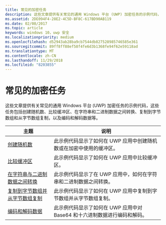 ```yaml
---
title: 常见的加密任务
description: 这些文章提供有关常见的通用 Windows 平台 (UWP) 加密任务的示例代码，这些任务包括创建随机数、比较缓冲区、在字符串和二进制数据之间转换、复制到字节数组和从字节数组复制，以及编码和解码数据等。
ms.assetid: 2DE094F4-28E2-4C5D-BF8C-617BD90AB119
ms.date: 02/08/2017
ms.topic: article
keywords: windows 10，uwp 安全
ms.localizationpriority: medium
ms.openlocfilehash: d52943ab28ba9cb7544db827528985746585e361
ms.sourcegitcommit: 89ff8ff88ef58f4fe6d3b1368fe94f62e59118ad
ms.translationtype: MT
ms.contentlocale: zh-CN
ms.lasthandoff: 11/29/2018
ms.locfileid: "8203855"
---
```

# <a name="common-cryptography-tasks"></a>常见的加密任务

这些文章提供有关常见的通用 Windows 平台 (UWP) 加密任务的示例代码，这些任务包括创建随机数、比较缓冲区、在字符串和二进制数据之间转换、复制到字节数组和从字节数组复制，以及编码和解码数据等。

| 主题                                                                                 | 说明                                                                                            |
|---------------------------------------------------------------------------------------|--------------------------------------------------------------------------------------------------------|
| [创建随机数](create-random-numbers.md)                                     | 此示例代码显示了如何在 UWP 应用中创建随机数或在加密中使用的缓冲区。 |
| [比较缓冲区](compare-buffers.md)                                                 | 此示例代码显示了如何在 UWP 应用中比较缓冲区。                                          |
| [在字符串与二进制数据之间转换](convert-between-strings-and-binary-data.md) | 此示例代码显示了在 UWP 应用中，如何在字符串和二进制数据之间转换。                  |
| [复制到字节数组并从字节数组复制](copy-to-and-from-byte-arrays.md)                       | 此示例代码显示了如何在 UWP 应用中复制到字节数组并从字节数组复制。                             |
| [编码和解码数据](encode-and-decode-data.md)                                   | 此示例代码显示了如何在 UWP 应用中对 Base64 和十六进制数据进行编码和解码。            |

